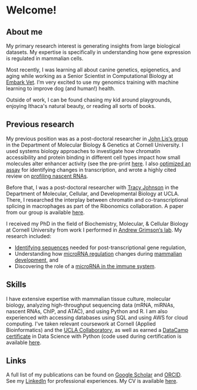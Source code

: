 # Welcome!

## About me
My primary research interest is generating insights from large biological datasets. My expertise is specifically in understanding how gene expression is regulated in mammalian cells.

Most recently, I was learning all about canine genetics, epigenetics, and aging while working as a Senior Scientist in Computational Biology at [Embark Vet](https://embarkvet.com/). I’m very excited to use my genomics training with machine learning to improve dog (and human!) health.

Outside of work, I can be found chasing my kid around playgrounds, enjoying Ithaca's natural beauty, or reading all sorts of books.

## Previous research
My previous position was as a post-doctoral researcher in [John Lis‘s group](https://blogs.cornell.edu/johnlislab/) in the Department of Molecular Biology & Genetics at Cornell University. I used systems biology approaches to investigate how chromatin accessibility and protein binding in different cell types impact how small molecules alter enhancer activity (see the pre-print [here](https://www.biorxiv.org/content/10.1101/2021.06.01.444518v1.full). I also [optimized an assay](https://www.biorxiv.org/content/10.1101/2020.05.18.102277v1) for identifying changes in transcription, and wrote a highly cited review on [profiling nascent RNAs](https://pubmed.ncbi.nlm.nih.gov/31399713/).

Before that, I was a post-doctoral researcher with [Tracy Johnson](https://johnsonlab.mcdb.ucla.edu/) in the Department of Molecular, Cellular, and Developmental Biology at UCLA. There, I researched the interplay between chromatin and co-transcriptional splicing in macrophages as part of the Ribonomics collaboration. A paper from our group is available [here](https://pubmed.ncbi.nlm.nih.gov/36424375/).

I received my PhD in the field of Biochemistry, Molecular, & Cellular Biology at Cornell University from work I performed in [Andrew Grimson‘s lab](https://www.grimsonlab.com/). My research included:
- [Identifying sequences](https://pubmed.ncbi.nlm.nih.gov/26941072/) needed for post-transcriptional gene regulation,
- Understanding how [microRNA regulation](https://pubmed.ncbi.nlm.nih.gov/26416483/) changes during [mammalian development](https://pubmed.ncbi.nlm.nih.gov/28034872/), and
- Discovering the role of a [microRNA in the immune system](https://pubmed.ncbi.nlm.nih.gov/26549197/).

## Skills
I have extensive expertise with mammalian tissue culture, molecular biology, analyzing high-throughput sequencing data (mRNA, miRNAs, nascent RNAs, ChIP, and ATAC), and using Python and R. I am also experienced with accessing databases using SQL and using AWS for cloud computing.
I've taken relevant coursework at Cornell (Applied Bioinformatics) and the [UCLA Collaboratory](https://qcb.ucla.edu/collaboratory/), as well as earned a [DataCamp certificate](https://www.datacamp.com/certificate/DSA0019646217756) in Data Science with Python (code used during certification is available [here](https://github.com/ewissink/DataCamp_certification/tree/main).

## Links
A full list of my publications can be found on [Google Scholar](https://scholar.google.com/citations?user=W9uM99MAAAAJ&hl=en) and [ORCID](https://orcid.org/0000-0003-1054-4899). See my [LinkedIn](https://www.linkedin.com/in/erin-wissink/) for professional experiences. My CV is available [here](https://github.com/ewissink/homepage/blob/main/CV_ErinWissink.pdf).
